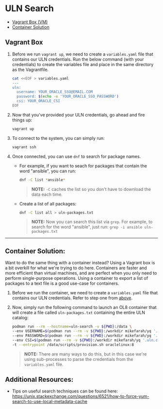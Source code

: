 # ULN Search

- [Vagrant Box (VM)](#vagrant-box)
- [Container Solution](#container-solution)

## Vagrant Box

1. Before we run `vagrant up`, we need to create a `variables.yaml` file that contains our ULN credentials. Run the below command (with your credentials) to create the variables file and place in the same directory as the Vagrantfile.

    ```bash
    cat <<EOF > variables.yaml
    ---
    uln:
      username: YOUR_ORACLE_SSO@EMAIL.COM
      password: $(echo -e 'YOUR_ORACLE_SSO_PASSWORD')
      csi: YOUR_ORACLE_CSI
    EOF
    ```

1. Now that you've provided your ULN credentials, go ahead and fire things up:

    ```bash
    vagrant up
    ```

1. To connect to the system, you can simply run:

    ```bash
    vagrant ssh
    ```

1. Once connected, you can use `dnf` to search for package names.

    - For example, if you want to seach for packages that contain the word "ansible", you can run:

        ```bash
        dnf -C list *ansible*
        ```
        > **NOTE:** `-C` caches the list so you don't have to download the data each time.

    - Create a list of all packages:

        ```bash
        dnf -C list all > uln-packages.txt
        ```
        > **NOTE:** Now you can search this list via `grep`. For example, to search for the word "ansible", just run: `grep -i ansible uln-packages.txt`

---

## Container Solution:

Want to do the same thing with a container instead? Using a Vagrant box is a bit overkill for what we're trying to do here. Containers are faster and more efficient than virtual machines, and are perfect when you only need to perform single-purpose operations. Using a container to export a list of packages to a text file is a good use-case for containers.

1. Before we run the container, we need to create a `variables.yaml` file that contains our ULN credentials. Refer to step one from [above](#uln-search).

1. Now, simply run the following command to launch an OL8 container that will create a file called `uln-packages.txt` containing the entire ULN catalog:

    ```bash
    podman run --rm --hostname=uln-search -v ${PWD}:/data \
    --env USERNAME=$(podman run --rm -v ${PWD}:/workdir mikefarah/yq '.uln.username' variables.yaml) \
    --env PASSWORD=$(podman run --rm -v ${PWD}:/workdir mikefarah/yq '.uln.password' variables.yaml) \
    --env CSI=$(podman run --rm -v ${PWD}:/workdir mikefarah/yq '.uln.csi' variables.yaml) \
    -t --entrypoint /data/scripts/provision.sh oraclelinux:8
    ```

    > **NOTE:** There are many ways to do this, but in this case we're using sub-processes to parse the credentials from the `variables.yaml` file. 

## Additional Resources:
- Tips on useful search techniques can be found here: https://unix.stackexchange.com/questions/6521/how-to-force-yum-search-to-use-local-metadata-cache